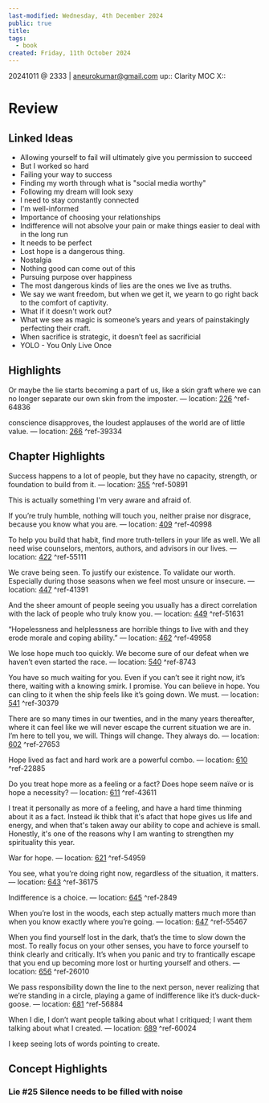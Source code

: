 ```yaml
---
last-modified: Wednesday, 4th December 2024
public: true
title: 
tags:
  - book
created: Friday, 11th October 2024
---
```


20241011 @ 2333 | aneurokumar@gmail.com
up:: Clarity MOC
X:: 

# Review


## Linked Ideas
- Allowing yourself to fail will ultimately give you permission to succeed
- But I worked so hard
- Failing your way to success
- Finding my worth through what is "social media worthy"
- Following my dream will look sexy
- I need to stay constantly connected
- I'm well-informed
- Importance of choosing your relationships
- Indifference will not absolve your pain or make things easier to deal with in the long run
- It needs to be perfect
- Lost hope is a dangerous thing.
- Nostalgia
- Nothing good can come out of this
- Pursuing purpose over happiness
- The most dangerous kinds of lies are the ones we live as truths.
- We say we want freedom, but when we get it, we yearn to go right back to the comfort of captivity.
- What if it doesn't work out?
- What we see as magic is someone’s years and years of painstakingly perfecting their craft.
- When sacrifice is strategic, it doesn’t feel as sacrificial
- YOLO - You Only Live Once



## Highlights

Or maybe the lie starts becoming a part of us, like a skin graft where we can no longer separate our own skin from the imposter. — location: [226]() ^ref-64836

conscience disapproves, the loudest applauses of the world are of little value. — location: [266]() ^ref-39334

## Chapter Highlights

Success happens to a lot of people, but they have no capacity, strength, or foundation to build from it. — location: [355]() ^ref-50891

This is actually something I'm very aware and afraid of.


If you’re truly humble, nothing will touch you, neither praise nor disgrace, because you know what you are. — location: [409]() ^ref-40998


To help you build that habit, find more truth-tellers in your life as well. We all need wise counselors, mentors, authors, and advisors in our lives. — location: [422]() ^ref-55111


We crave being seen. To justify our existence. To validate our worth. Especially during those seasons when we feel most unsure or insecure. — location: [447]() ^ref-41391


And the sheer amount of people seeing you usually has a direct correlation with the lack of people who truly know you. — location: [449]() ^ref-51631


“Hopelessness and helplessness are horrible things to live with and they erode morale and coping ability.” — location: [462]() ^ref-49958


We lose hope much too quickly. We become sure of our defeat when we haven’t even started the race. — location: [540]() ^ref-8743


You have so much waiting for you. Even if you can’t see it right now, it’s there, waiting with a knowing smirk. I promise. You can believe in hope. You can cling to it when the ship feels like it’s going down. We must. — location: [541]() ^ref-30379


There are so many times in our twenties, and in the many years thereafter, where it can feel like we will never escape the current situation we are in. I’m here to tell you, we will. Things will change. They always do. — location: [602]() ^ref-27653


Hope lived as fact and hard work are a powerful combo. — location: [610]() ^ref-22885


Do you treat hope more as a feeling or a fact? Does hope seem naïve or is hope a necessity? — location: [611]() ^ref-43611

I treat it personally as more of a feeling, and have a hard time thinming about it as a fact. Instead ik thibk that it's afact that hope gives us life and energy, and when that's taken away our ability to cope and achieve is small. Honestly, it's one of the reasons why I am wanting to strengthen my spirituality this year.


War for hope. — location: [621]() ^ref-54959


You see, what you’re doing right now, regardless of the situation, it matters. — location: [643]() ^ref-36175


Indifference is a choice. — location: [645]() ^ref-2849


When you’re lost in the woods, each step actually matters much more than when you know exactly where you’re going. — location: [647]() ^ref-55467


When you find yourself lost in the dark, that’s the time to slow down the most. To really focus on your other senses, you have to force yourself to think clearly and critically. It’s when you panic and try to frantically escape that you end up becoming more lost or hurting yourself and others. — location: [656]() ^ref-26010

We pass responsibility down the line to the next person, never realizing that we’re standing in a circle, playing a game of indifference like it’s duck-duck-goose. — location: [681]() ^ref-56884


When I die, I don’t want people talking about what I critiqued; I want them talking about what I created. — location: [689]() ^ref-60024

I keep seeing lots of words pointing to create.

## Concept Highlights









### Lie #25 Silence needs to be filled with noise
